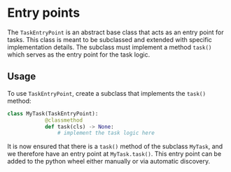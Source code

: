 # Entry points

The `TaskEntryPoint` is an abstract base class that acts as an entry point for tasks. This class is meant to be subclassed and extended with specific implementation details. The subclass must implement a method `task()` which serves as the entry point for the task logic.

## Usage

To use `TaskEntryPoint`, create a subclass that implements the `task()` method:
```python
class MyTask(TaskEntryPoint):
            @classmethod
            def task(cls) -> None:
                # implement the task logic here
```

It is now ensured that there is a `task()` method of the subclass `MyTask`, and we therefore have an entry point at `MyTask.task()`. This entry point can be added to the python wheel either manually or via automatic discovery.